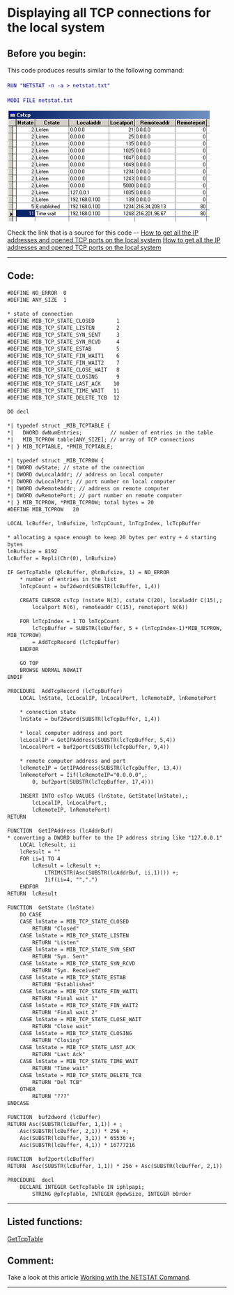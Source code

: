 
# Displaying all TCP connections for the local system

## Before you begin:
This code produces results similar to the following command:<code><font color=#0000a0>  
RUN "NETSTAT -n -a > netstat.txt"  
MODI FILE netstat.txt</font></code>  

![](../images/netstat.png)  

Check the link that is a source for this code -- <a href=http://www.vbip.com/iphelper/get_tcp_table.asp>How to get all the IP addresses and opened TCP ports on the local system</a>.[How to get all the IP addresses and opened TCP ports on the local system](sample_000.md)  
  
***  


## Code:
```foxpro  
#DEFINE NO_ERROR  0
#DEFINE ANY_SIZE  1

* state of connection
#DEFINE MIB_TCP_STATE_CLOSED       1
#DEFINE MIB_TCP_STATE_LISTEN       2
#DEFINE MIB_TCP_STATE_SYN_SENT     3
#DEFINE MIB_TCP_STATE_SYN_RCVD     4
#DEFINE MIB_TCP_STATE_ESTAB        5
#DEFINE MIB_TCP_STATE_FIN_WAIT1    6
#DEFINE MIB_TCP_STATE_FIN_WAIT2    7
#DEFINE MIB_TCP_STATE_CLOSE_WAIT   8
#DEFINE MIB_TCP_STATE_CLOSING      9
#DEFINE MIB_TCP_STATE_LAST_ACK    10
#DEFINE MIB_TCP_STATE_TIME_WAIT   11
#DEFINE MIB_TCP_STATE_DELETE_TCB  12

DO decl

*| typedef struct _MIB_TCPTABLE {
*|   DWORD dwNumEntries;         // number of entries in the table
*|   MIB_TCPROW table[ANY_SIZE]; // array of TCP connections
*| } MIB_TCPTABLE, *PMIB_TCPTABLE;

*| typedef struct _MIB_TCPROW {
*| DWORD dwState; // state of the connection
*| DWORD dwLocalAddr; // address on local computer
*| DWORD dwLocalPort; // port number on local computer
*| DWORD dwRemoteAddr; // address on remote computer
*| DWORD dwRemotePort; // port number on remote computer
*| } MIB_TCPROW, *PMIB_TCPROW; total bytes = 20
#DEFINE MIB_TCPROW   20

LOCAL lcBuffer, lnBufsize, lnTcpCount, lnTcpIndex, lcTcpBuffer

* allocating a space enough to keep 20 bytes per entry + 4 starting bytes
lnBufsize = 8192
lcBuffer = Repli(Chr(0), lnBufsize)

IF GetTcpTable (@lcBuffer, @lnBufsize, 1) = NO_ERROR
	* number of entries in the list
	lnTcpCount = buf2dword(SUBSTR(lcBuffer, 1,4))
	
	CREATE CURSOR csTcp (nstate N(3), cstate C(20), localaddr C(15),;
		localport N(6), remoteaddr C(15), remoteport N(6))

	FOR lnTcpIndex = 1 TO lnTcpCount
		lcTcpBuffer = SUBSTR(lcBuffer, 5 + (lnTcpIndex-1)*MIB_TCPROW, MIB_TCPROW)
		= AddTcpRecord (lcTcpBuffer)
	ENDFOR
	
	GO TOP
	BROWSE NORMAL NOWAIT
ENDIF

PROCEDURE  AddTcpRecord (lcTcpBuffer)
	LOCAL lnState, lcLocalIP, lnLocalPort, lcRemoteIP, lnRemotePort

	* connection state
	lnState = buf2dword(SUBSTR(lcTcpBuffer, 1,4))

	* local computer address and port
	lcLocalIP = GetIPAddress(SUBSTR(lcTcpBuffer, 5,4))
	lnLocalPort = buf2port(SUBSTR(lcTcpBuffer, 9,4))

	* remote computer address and port
	lcRemoteIP = GetIPAddress(SUBSTR(lcTcpBuffer, 13,4))
	lnRemotePort = Iif(lcRemoteIP="0.0.0.0",;
		0, buf2port(SUBSTR(lcTcpBuffer, 17,4)))

	INSERT INTO csTcp VALUES (lnState, GetState(lnState),;
		lcLocalIP, lnLocalPort,;
		lcRemoteIP, lnRemotePort)
RETURN

FUNCTION  GetIPAddress (lcAddrBuf)
* converting a DWORD buffer to the IP address string like "127.0.0.1"
	LOCAL lcResult, ii
	lcResult = ""
	FOR ii=1 TO 4
		lcResult = lcResult +;
			LTRIM(STR(Asc(SUBSTR(lcAddrBuf, ii,1)))) +;
			Iif(ii=4, "",".")
	ENDFOR
RETURN  lcResult

FUNCTION  GetState (lnState)
	DO CASE
	CASE lnState = MIB_TCP_STATE_CLOSED
		RETURN "Closed"
	CASE lnState = MIB_TCP_STATE_LISTEN
		RETURN "Listen"
	CASE lnState = MIB_TCP_STATE_SYN_SENT
		RETURN "Syn. Sent"
	CASE lnState = MIB_TCP_STATE_SYN_RCVD
		RETURN "Syn. Received"
	CASE lnState = MIB_TCP_STATE_ESTAB
		RETURN "Established"
	CASE lnState = MIB_TCP_STATE_FIN_WAIT1
		RETURN "Final wait 1"
	CASE lnState = MIB_TCP_STATE_FIN_WAIT2
		RETURN "Final wait 2"
	CASE lnState = MIB_TCP_STATE_CLOSE_WAIT
		RETURN "Close wait"
	CASE lnState = MIB_TCP_STATE_CLOSING
		RETURN "Closing"
	CASE lnState = MIB_TCP_STATE_LAST_ACK
		RETURN "Last Ack"
	CASE lnState = MIB_TCP_STATE_TIME_WAIT
		RETURN "Time wait"
	CASE lnState = MIB_TCP_STATE_DELETE_TCB
		RETURN "Del TCB"
	OTHER
		RETURN "???"
ENDCASE

FUNCTION  buf2dword (lcBuffer)
RETURN Asc(SUBSTR(lcBuffer, 1,1)) + ;
	Asc(SUBSTR(lcBuffer, 2,1)) * 256 +;
	Asc(SUBSTR(lcBuffer, 3,1)) * 65536 +;
	Asc(SUBSTR(lcBuffer, 4,1)) * 16777216

FUNCTION  buf2port(lcBuffer)
RETURN  Asc(SUBSTR(lcBuffer, 1,1)) * 256 + Asc(SUBSTR(lcBuffer, 2,1))

PROCEDURE  decl
	DECLARE INTEGER GetTcpTable IN iphlpapi;
		STRING @pTcpTable, INTEGER @pdwSize, INTEGER bOrder  
```  
***  


## Listed functions:
[GetTcpTable](../libraries/iphlpapi/GetTcpTable.md)  

## Comment:
Take a look at this article <a href="http://networking.earthweb.com/netsysm/article.php/937411">Working with the NETSTAT Command</a>.  
  
***  

